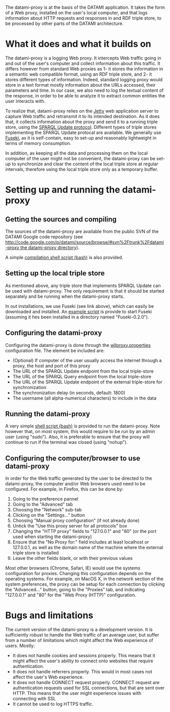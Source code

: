 The datami-proxy is at the basis of the DATAMI application. It takes the form of a Web proxy, installed on the user's local computer, and that logs information about HTTP requests and responses in and RDF triple store, to be processed by other parts of the DATAMI architecture.

# What it does and what it builds on #

The datami-proxy is a logging Web proxy. It intercepts Web traffic going in and out of the user's computer and collect information about this traffic. It differs however from standard Web proxies as 1- it stores the information in a semantic web compatible format, using an RDF triple store, and 2- it stores different types of information. Indeed, standard logging proxy would store in a text format mostly information about the URLs accessed, their parameters and time. In our case, we also need to log the textual content of the response, in order to be able to analyze it to extract common entities the user interacts with.

To realize that, datami-proxy relies on the [Jetty](http://jetty.codehaus.org/jetty/) web application server to capture Web traffic and retransmit it to its intended destination. As it does that, it collects information about the proxy and send it to a running triple store, using the [SPARQL Update protocol](http://www.w3.org/TR/sparql11-update/). Different types of triple stores implementing the SPARQL Update protocal are available. We generally use [Fuseki](http://incubator.apache.org/jena/documentation/serving_data/), as it is self-contain, easy to set-up and reasonably lightweight in terms of memory consumption.

In addition, as keeping all the data and processing them on the local computer of the user might not be convenient, the datami-proxy can be set-up to synchronize and clear the content of the local triple store at regular intervals, therefore using the local triple store only as a temporary buffer.

# Setting up and running the datami-proxy #

## Getting the sources and compiling ##

The sources of the datami-proxy are available from the public SVN of the DATAMI Google code repository (see [http://code.google.com/p/datami/source/browse/#svn%2Ftrunk%2Fdatami-proxy the datami-proxy directory](.md)).

A simple [compilation shell script (bash)](http://code.google.com/p/datami/source/browse/trunk/datami-proxy/compile.sh) is also provided.

## Setting up the local triple store ##

As mentioned above, any triple store that implements SPARQL Update can be used with datami-proxy. The only requirement is that it should be started separately and be running when the datami-proxy starts.

In out installations, we use Fuseki (see link above), which can easily be downloaded and installed. An [example script](http://code.google.com/p/datami/source/browse/trunk/datami-proxy/run-fuseki.sh) is provide to start Fuseki (assuming it hes been installed in a directory named "Fuseki-0.2.0").

## Configuring the datami-proxy ##

Configuring the datami-proxy is done through the [wllproxy.properties](http://code.google.com/p/datami/source/browse/trunk/datami-proxy/wllproxy.properties) configuration file. The element be included are:
  * (Optional) If computer of the user usually access the internet through a proxy, the host and port of this proxy
  * The URL of the SPARQL Update endpoint from the local triple-store
  * The URL of the SPARQL Query endpoint from the local triple-store
  * The URL of the SPARQL Update endpoint of the external triple-store for synchronization
  * The synchronization delay (in seconds, default: 1800)
  * The username (all alpha-numerical characters) to include in the data

## Running the datami-proxy ##

A very simple [shell script (bash)](.md) is provided to run the datami-proxy. Note however that, on most system, this would require to be run by an admin user (using "sudo"). Also, it is preferable to ensure that the proxy will continue to run if the terminal was closed (using "nohup").

## Configuring the computer/browser to use datami-proxy ##

In order for the Web traffic generated by the user to be directed to the datami-proxy, the computer and/or Web browsers used need to be configured. For example, in Firefox, this can be done by:
  1. Going to the preference pannel
  1. Going to the "Advanced" tab
  1. Choosing the "Network" sub-tab
  1. Clicking on the "Settings..." button
  1. Choosing "Manual proxy configuration" (if not already done)
  1. Untick the "Use this proxy server for all protocols" box
  1. Changing the "HTTP proxy" fields to "127.0.0.1" and "80" (or the port used when starting the datami-proxy)
  1. Ensure that the "No Proxy for:" field includes at least localhost or 127.0.0.1, as well as the domain name of the machine where the external triple store is installed
  1. Leave the other fields blank, or with their previous values

Most other browsers (Chrome, Safari, IE) would use the systems configuration for proxies. Changing this configuration depends on the operating systems. For example, on MacOS X, in the network section of the system preferences, the proxy can be setup for each connection by clicking the "Advanced..." button, going to the "Proxies" tab, and indicating "127.0.0.1" and "80" for the "Web Proxy (HTTP)" configuration.

# Bugs and limitations #

The current version of the datami-proxy is a development version. It is sufficiently robust to handle the Web traffic of an average user, but suffer from a number of limitations which might affect the Web experience of users. Mostly:
  * It does not handle cookies and sessions properly. This means that it might affect the user's ability to connect onto websites that require authentication.
  * It does not handle referrers properly. This would in most cases not affect the user's Web experience.
  * It does not handle CONNECT request properly. CONNECT request are authentication requests used for SSL connections, but that are sent over HTTP. This means that the user might experience issues with connecting with SSL
  * It cannot be used to log HTTPS traffic.